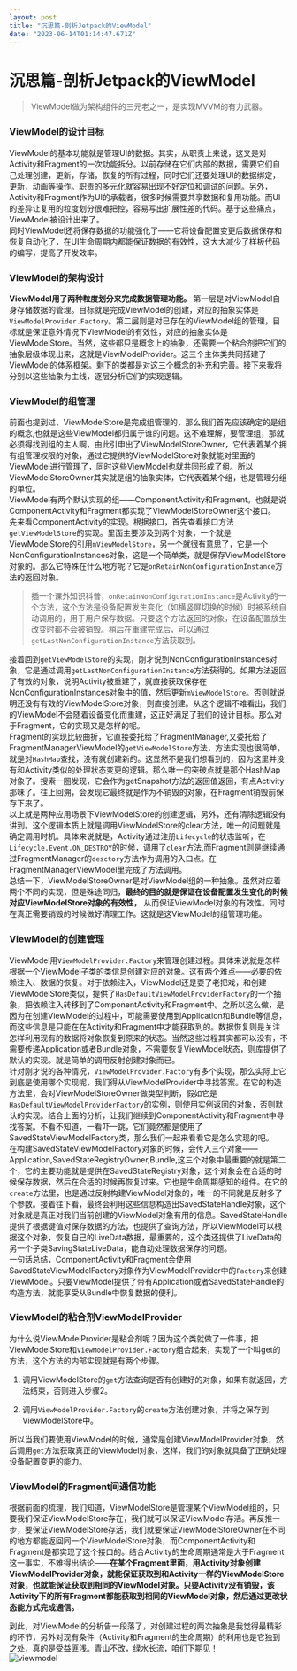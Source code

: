 ```yaml
---
layout: post
title: "沉思篇-剖析Jetpack的ViewModel"
date: "2023-06-14T01:14:47.671Z"
---
```

沉思篇-剖析Jetpack的ViewModel
=======================

> ViewModel做为架构组件的三元老之一，是实现MVVM的有力武器。

### ViewModel的设计目标

ViewModel的基本功能就是管理UI的数据。其实，从职责上来说，这又是对Activity和Fragment的一次功能拆分。以前存储在它们内部的数据，需要它们自己处理创建，更新，存储，恢复的所有过程，同时它们还要处理UI的数据绑定，更新，动画等操作。职责的多元化就容易出现不好定位和调试的问题。另外，Activity和Fragment作为UI的承载者，很多时候需要共享数据和复用功能。而UI的差异让复用的粒度划分很难把控，容易写出扩展性差的代码。基于这些痛点，ViewModel被设计出来了。  
同时ViewModel还将保存数据的功能强化了——它将设备配置变更后数据保存和恢复自动化了，在UI生命周期内都能保证数据的有效性，这大大减少了样板代码的编写，提高了开发效率。

### ViewModel的架构设计

**ViewModel用了两种粒度划分来完成数据管理功能。** 第一层是对ViewModel自身存储数据的管理。目标就是完成ViewModel的创建，对应的抽象实体是`ViewModelProvider.Factory`。第二层则是对已存在的ViewModel组的管理，目标就是保证意外情况下ViewModel的有效性，对应的抽象实体是ViewModelStore。当然，这些都只是概念上的抽象，还需要一个粘合剂把它们的抽象层级体现出来，这就是ViewModelProvider。这三个主体类共同搭建了ViewModel的体系框架。剩下的类都是对这三个概念的补充和完善。接下来我将分别以这些抽象为主线，逐层分析它们的实现逻辑。

### ViewModel的组管理

前面也提到过，ViewModelStore是完成组管理的，那么我们首先应该确定的是组的概念,也就是这些ViewModel都归属于谁的问题。这不难理解，要管理组，那就必须得找到组的主人啊，由此引申出了ViewModelStoreOwner，它代表着某个拥有组管理权限的对象，通过它提供的ViewModelStore对象就能对里面的ViewModel进行管理了，同时这些ViewModel也就共同形成了组。所以ViewModelStoreOwner其实就是组的抽象实体，它代表着某个组，也是管理分组的单位。  
ViewModel有两个默认实现的组——ComponentActivity和Fragment。也就是说ComponentActivity和Fragment都实现了ViewModelStoreOwner这个接口。  
先来看ComponentActivity的实现。根据接口，首先查看接口方法`getViewModelStore`的实现。里面主要涉及到两个对象，一个就是ViewModelStore的引用`mViewModelStore`，另一个就很有意思了，它是一个NonConfigurationInstances对象，这是一个简单类，就是保存ViewModelStore对象的。那么它特殊在什么地方呢？它是`onRetainNonConfigurationInstance`方法的返回对象。

> 插一个课外知识科普，`onRetainNonConfigurationInstance`是Activity的一个方法，这个方法是设备配置发生变化（如横竖屏切换的时候）时被系统自动调用的，用于用户保存数据。只要这个方法返回的对象，在设备配置放生改变时都不会被销毁。稍后在重建完成后，可以通过`getLastNonConfigurationInstance`方法获取到。

接着回到`getViewModelStore`的实现，刚才说到NonConfigurationInstances对象，它是通过调用`getLastNonConfigurationInstance`方法获得的。如果方法返回了有效的对象，说明Activity被重建了，就直接获取保存在NonConfigurationInstances对象中的值，然后更新`mViewModelStore`。否则就说明还没有有效的ViewModelStore对象，则直接创建。从这个逻辑不难看出，我们的ViewModel不会随着设备变化而重建，这正好满足了我们的设计目标。那么对于Fragment，它的实现又是怎样的呢。  
Fragment的实现比较曲折，它直接委托给了FragmentManager,又委托给了FragmentManagerViewModel的`getViewModelStore`方法，方法实现也很简单，就是对`HashMap`查找，没有就创建新的。这显然不是我们想看到的，因为这里并没有和Activity类似的处理状态变更的逻辑。那么唯一的突破点就是那个HashMap对象了。搜索一圈发现，它会作为getSnapshot方法的返回值返回，有点Activity那味了。往上回溯，会发现它最终就是作为不销毁的对象，在Fragment销毁前保存下来了。  
以上就是两种应用场景下ViewModelStore的创建逻辑，另外，还有清除逻辑没有讲到。这个逻辑本质上就是调用ViewModelStore的clear方法，唯一的问题就是确定调用时机。具体来说就是，Activity通过注册`Lifecycle`的状态监听，在`Lifecycle.Event.ON_DESTROY`的时候，调用了`clear`方法,而Fragment则是继续通过FragmentManager的`desctory`方法作为调用的入口点。在FragmentManagerViewModel里完成了方法调用。  
总结一下，ViewModelStoreOwner是对ViewModel组的一种抽象。虽然对应着两个不同的实现，但是殊途同归，**最终的目的就是保证在设备配置发生变化的时候对应ViewModelStore对象的有效性，** 从而保证ViewModel对象的有效性。同时在真正需要销毁的时候做好清理工作。这就是这ViewModel的组管理功能。

### ViewModel的创建管理

ViewModel用`ViewModelProvider.Factory`来管理创建过程。具体来说就是怎样根据一个ViewModel子类的类信息创建对应的对象。这有两个难点——必要的依赖注入、数据的恢复。对于依赖注入，ViewModel还是耍了老把戏，和创建ViewModelStore类似，提供了`HasDefaultViewModelProviderFactory`的一个抽象，把依赖注入转移到了ComponentActivity和Fragment中。之所以这么做，是因为在创建ViewModel的过程中，可能需要使用到Application和Bundle等信息，而这些信息是只能在在Activity和Fragment中才能获取到的。数据恢复则是关注怎样利用现有的数据将对象恢复到原来的状态。当然这些过程其实都可以没有，不需要传递Application或者Bundle对象，不需要恢复ViewModel状态，则库提供了默认的实现。就是简单的调用反射创建对象而已。  
针对刚才说的各种情况，`ViewModelProvider.Factory`有多个实现，那么实际上它到底是使用哪个实现呢，我们得从ViewModelProvider中寻找答案。在它的构造方法里，会对ViewModelStoreOwner做类型判断，假如它是`HasDefaultViewModelProviderFactory`的实例，则使用实例返回的对象，否则默认的实现。结合上面的分析，让我们继续到ComponentActivity和Fragment中寻找答案。不看不知道，一看吓一跳，它们竟然都是使用了SavedStateViewModelFactory类，那么我们一起来看看它是怎么实现的吧。  
在构建SavedStateViewModelFactory对象的时候，会传入三个对象——Application,SavedStateRegistryOwner,Bundle,这三个对象中最重要的就是第二个，它的主要功能就是提供在SavedStateRegistry对象，这个对象会在合适的时候保存数据，然后在合适的时候再恢复过来。它也是生命周期感知的组件。在它的`create`方法里，也是通过反射构建ViewModel对象的，唯一的不同就是反射多了个参数。接着往下看，最终会利用这些信息构造出SavedStateHandle对象，这个对象就是真正对我们当前创建的ViewModel对象有用的信息。SavedStateHandle提供了根据键值对保存数据的方法，也提供了查询方法，所以ViewModel可以根据这个对象，恢复自己的LiveData数据，最重要的，这个类还提供了LiveData的另一个子类SavingStateLiveData，能自动处理数据保存的问题。  
一句话总结，ComponentActivity和Fragment会使用SavedStateViewModelFactory对象作为ViewModelProvider中的`Factory`来创建ViewModel。只要ViewModel提供了带有Application或者SavedStateHandle的构造方法，就能享受从Bundle中恢复数据的便利。

### ViewModel的粘合剂ViewModelProvider

为什么说ViewModelProvider是粘合剂呢？因为这个类就做了一件事，把ViewModelStore和`ViewModelProvider.Factory`组合起来，实现了一个叫get的方法，这个方法的内部实现就是有两个步骤。

1.  调用ViewModelStore的`get`方法查询是否有创建好的对象，如果有就返回，方法结束，否则进入步骤2。
    
2.  调用`ViewModelProvider.Factory`的`create`方法创建对象，并将之保存到ViewModelStore中。
    

所以当我们要使用ViewModel的时候，通常是创建ViewModelProvider对象，然后调用`get`方法获取真正的ViewModel对象，这样，我们的对象就具备了正确处理设备配置变更的能力。

### ViewModel的Fragment间通信功能

根据前面的梳理，我们知道，ViewModelStore是管理某个ViewModel组的，只要我们保证ViewModelStore存在，我们就可以保证ViewModel存活。再反推一步，要保证ViewModelStore存活，我们就要保证ViewModelStoreOwner在不同的地方都能返回同一个ViewModelStore对象，而ComponentActivity和Fragment是都实现了这个接口的。结合Activity的生命周期通常是大于Fragment这一事实，不难得出结论——**在某个Fragment里面，用Activity对象创建ViewModelProvider对象，就能保证获取到和Activity一样的ViewModelStore对象，也就能保证获取到相同的ViewModel对象。只要Activity没有销毁，该Activity下的所有Fragment都能获取到相同的ViewModel对象，然后通过更改状态能方式完成通信。**

到此，对ViewModel的分析告一段落了，对创建过程的两次抽象是我觉得最精彩的环节，另外对现有条件（Activity和Fragment的生命周期）的利用也是它独到之处，真的是受益匪浅。青山不改，绿水长流，咱们下期见！  
![viewmodel](https://img2023.cnblogs.com/blog/2904267/202306/2904267-20230613193952888-1189292967.webp)